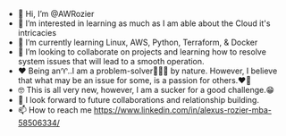 - 👋 Hi, I’m @AWRozier
- 👀 I’m interested in learning as much as I am able about the Cloud it's intricacies
- 🌱 I’m currently learning Linux, AWS, Python, Terraform, & Docker
- 💞️ I’m looking to collaborate on projects and learning how to resolve system issues that will lead to a smooth operation.
- ❤️ Being an♈..I am a problem-solver👩🏾‍🚒 by nature. However, I believe that what may be an issue for some, is a passion for others.❤️‍🔥
- 🤓 This is all very new, however, I am a sucker for a good challenge.😁 
- 🤝 I look forward to future collaborations and relationship building. 
- 📫 How to reach me https://www.linkedin.com/in/alexus-rozier-mba-58506334/

<!---
AWRozier/AWRozier is a ✨ special ✨ repository because its `README.md` (this file) appears on your GitHub profile.
You can click the Preview link to take a look at your changes.
--->
